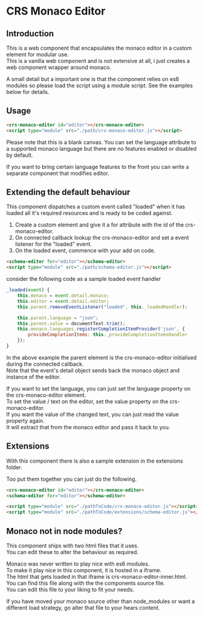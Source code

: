 # CRS Monaco Editor

## Introduction
This is a web component that encapsulates the monaco editor in a custom element for modular use.  
This is a vanilla web component and is not extensive at all, i just creates a web component wrapper around monaco.

A small detail but a important one is that the component relies on es6 modules so please load the script using a module script.
See the examples below for details.

## Usage

```html
<crs-monaco-editor id="editor"></crs-monaco-editor>
<script type="module" src="./path/crs-monaco-editor.js"></script>
```

Please note that this is a blank canvas.
You can set the language attribute to a supported monaco language but there are no features enabled or disabled by default.

If you want to bring certain language features to the front you can write a separate component that modifies editor.

## Extending the default behaviour

This component dispatches a custom event called "loaded" when it has loaded all it's required resources and is ready to be coded against.

1. Create a custom element and give it a for attribute with the id of the crs-monaco-editor.
1. On connected callback lookup the crs-monaco-editor and set a event listener for the "loaded" event.
1. On the loaded event, commence with your add on code.

```html
<schema-editor for="editor"></schema-editor>
<script type="module" src="./path/schema-editor.js"></script>
``` 

consider the following code as a sample loaded event handler

```js
_loaded(event) {
    this.monaco = event.detail.monaco;
    this.editor = event.detail.editor;
    this.parent.removeEventListener("loaded", this._loadedHandler);

    this.parent.language = "json";
    this.parent.value = documentText.trim();
    this.monaco.languages.registerCompletionItemProvider('json', {
        provideCompletionItems: this._provideCompletionItemsHandler
    });
}
```

In the above example the parent element is the crs-monaco-editor initialised during the connected callback.  
Note that the event's detail object sends back the monaco object and instance of the editor.

If you want to set the language, you can just set the language property on the crs-monaco-editor element.  
To set the value / text on the editor, set the value property on the crs-monaco-editor.  
If you want the value of the changed text, you can just read the value property again.   
It will extract that from the monaco editor and pass it back to you.  

## Extensions
With this component there is also a sample extension in the extensions folder.

Too put them together you can just do the following.

```html
<crs-monaco-editor id="editor"></crs-monaco-editor>
<schema-editor for="editor"></schema-editor>

<script type="module" src="./pathToCode/crs-monaco-editor.js"></script>
<script type="module" src="./pathToCode/extensions/schema-editor.js"></script>
```

## Monaco not in node modules?
This component ships with two html files that it uses.  
You can edit these to alter the behaviour as required.

Monaco was never written to play nice with es6 modules.  
To make it play nice in this component, it is hosted in a iframe.  
The html that gets loaded in that iframe is crs-monaco-editor-inner.html.  
You can find this file along with the the components source file.    
You can edit this file to your liking to fit your needs. 

If you have moved your monaco source other than node_modules or want a different load strategy, go alter that file to your hears content.


